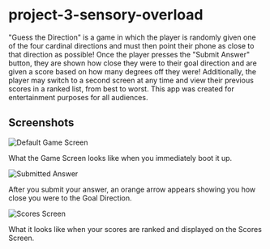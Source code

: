 # project-3-sensory-overload
"Guess the Direction" is a game in which the player is randomly given one of the four cardinal directions and must then point their phone as close to that direction as possible! Once the player presses the "Submit Answer" button, they are shown how close they were to their goal direction and are given a score based on how many degrees off they were! Additionally, the player may switch to a second screen at any time and view their previous scores in a ranked list, from best to worst. This app was 
created for entertainment purposes for all audiences.

## Screenshots
![Default Game Screen](https://github.com/ryfuller03/project-3-sensory-overload/blob/main/project_3_sensory_overload/images/directionguesserscreen.png)

What the Game Screen looks like when you immediately boot it up.

![Submitted Answer](https://github.com/ryfuller03/project-3-sensory-overload/blob/main/project_3_sensory_overload/images/submittedanswer.png)

After you submit your answer, an orange arrow appears showing you how close you were to the Goal Direction.

![Scores Screen](https://github.com/ryfuller03/project-3-sensory-overload/blob/main/project_3_sensory_overload/images/scores.png)

What it looks like when your scores are ranked and displayed on the Scores Screen.
